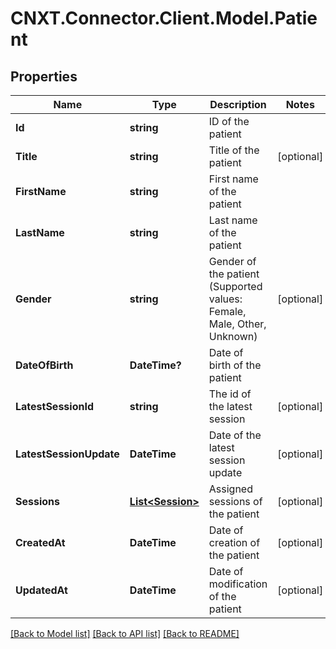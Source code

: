 
# CNXT.Connector.Client.Model.Patient

## Properties

Name | Type | Description | Notes
------------ | ------------- | ------------- | -------------
**Id** | **string** | ID of the patient | 
**Title** | **string** | Title of the patient | [optional] 
**FirstName** | **string** | First name of the patient | 
**LastName** | **string** | Last name of the patient | 
**Gender** | **string** | Gender of the patient (Supported values: Female, Male, Other, Unknown) | [optional] 
**DateOfBirth** | **DateTime?** | Date of birth of the patient | 
**LatestSessionId** | **string** | The id of the latest session | [optional] 
**LatestSessionUpdate** | **DateTime** | Date of the latest session update | [optional] 
**Sessions** | [**List&lt;Session&gt;**](Session.md) | Assigned sessions of the patient | [optional] 
**CreatedAt** | **DateTime** | Date of creation of the patient | [optional] 
**UpdatedAt** | **DateTime** | Date of modification of the patient | [optional] 

[[Back to Model list]](../README.md#documentation-for-models)
[[Back to API list]](../README.md#documentation-for-api-endpoints)
[[Back to README]](../README.md)

